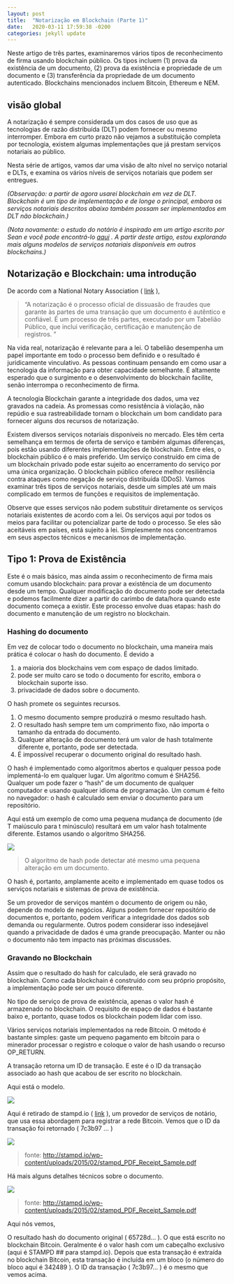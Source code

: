 ```yaml
---
layout: post
title:  "Notarização em Blockchain (Parte 1)"
date:   2020-03-11 17:59:38 -0200
categories: jekyll update
---
```


Neste artigo de três partes, examinaremos vários tipos de reconhecimento de firma usando blockchain público. Os tipos incluem (1) prova da existência de um documento, (2) prova da existência e propriedade de um documento e (3) transferência da propriedade de um documento autenticado. Blockchains mencionados incluem Bitcoin, Ethereum e NEM.


## visão global

A notarização é sempre considerada um dos casos de uso que as tecnologias de razão distribuída (DLT) podem fornecer ou mesmo interromper. Embora em curto prazo não vejamos a substituição completa por tecnologia, existem algumas implementações que já prestam serviços notariais ao público.

Nesta série de artigos, vamos dar uma visão de alto nível no serviço notarial e DLTs, e examina os vários níveis de serviços notariais que podem ser entregues.

*(Observação: a partir de agora usarei blockchain em vez de DLT. Blockchain é um tipo de implementação e de longe o principal, embora os serviços notariais descritos abaixo também possam ser implementados em DLT não blockchain.)*

*(Nota novamente: o estudo do notário é inspirado em um artigo escrito por Sean e você pode encontrá-lo [aqui](https://decentralize.today/does-notarization-on-the-blockchain-actually-work-d8006443c0b9) . A partir deste artigo, estou explorando mais alguns modelos de serviços notariais disponíveis em outros blockchains.)*


## Notarização e Blockchain: uma introdução

De acordo com a National Notary Association ( [link](https://www.nationalnotary.org/knowledge-center/about-notaries/what-is-notarization) ),

>“A notarização é o processo oficial de dissuasão de fraudes que garante às partes de uma transação que um documento é autêntico e confiável. É um processo de três partes, executado por um Tabelião Público, que inclui verificação, certificação e manutenção de registros. ”

Na vida real, notarização é relevante para a lei. O tabelião desempenha um papel importante em todo o processo bem definido e o resultado é juridicamente vinculativo.
As pessoas continuam pensando em como usar a tecnologia da informação para obter capacidade semelhante. É altamente esperado que o surgimento e o desenvolvimento do blockchain facilite, senão interrompa o reconhecimento de firma.

A tecnologia Blockchain garante a integridade dos dados, uma vez gravados na cadeia. As promessas como resistência à violação, não repúdio e sua rastreabilidade tornam o blockchain um bom candidato para fornecer alguns dos recursos de notarização.

Existem diversos serviços notariais disponíveis no mercado. Eles têm certa semelhança em termos de oferta de serviço e também algumas diferenças, pois estão usando diferentes implementações de blockchain. Entre eles, o blockchain público é o mais preferido. Um serviço construído em cima de um blockchain privado pode estar sujeito ao encerramento do serviço por uma única organização. O blockchain público oferece melhor resiliência contra ataques como negação de serviço distribuída (DDoS).
Vamos examinar três tipos de serviços notariais, desde um simples até um mais complicado em termos de funções e requisitos de implementação.

Observe que esses serviços não podem substituir diretamente os serviços notariais existentes de acordo com a lei. Os serviços aqui por todos os meios para facilitar ou potencializar parte de todo o processo. Se eles são aceitáveis ​​em países, está sujeito à lei. Simplesmente nos concentramos em seus aspectos técnicos e mecanismos de implementação.


## Tipo 1: Prova de Existência

Este é o mais básico, mas ainda assim o reconhecimento de firma mais comum usando blockchain: para provar a existência de um documento desde um tempo. Qualquer modificação do documento pode ser detectada e podemos facilmente dizer a partir do carimbo de data/hora quando este documento começa a existir.
Este processo envolve duas etapas: hash do documento e manutenção de um registro no blockchain.

### Hashing do documento

Em vez de colocar todo o documento no blockchain, uma maneira mais prática é colocar o hash do documento. É devido a

1. a maioria dos blockchains vem com espaço de dados limitado.
2. pode ser muito caro se todo o documento for escrito, embora o blockchain suporte isso.
3. privacidade de dados sobre o documento.

O hash promete os seguintes recursos.

1. O mesmo documento sempre produzirá o mesmo resultado hash.
2. O resultado hash sempre tem um comprimento fixo, não importa o tamanho da entrada do documento.
3. Qualquer alteração de documento terá um valor de hash totalmente diferente e, portanto, pode ser detectada.
4. É impossível recuperar o documento original do resultado hash.

O hash é implementado como algoritmos abertos e qualquer pessoa pode implementá-lo em qualquer lugar. Um algoritmo comum é SHA256. Qualquer um pode fazer o “hash” de um documento de qualquer computador e usando qualquer idioma de programação. Um comum é feito no navegador: o hash é calculado sem enviar o documento para um repositório.

Aqui está um exemplo de como uma pequena mudança de documento (de T maiúsculo para t minúsculo) resultará em um valor hash totalmente diferente. Estamos usando o algoritmo SHA256.

![](https://miro.medium.com/max/700/0*ayTVeod11qBZgDcZ)

>O algoritmo de hash pode detectar até mesmo uma pequena alteração em um documento.

O hash é, portanto, amplamente aceito e implementado em quase todos os serviços notariais e sistemas de prova de existência.

Se um provedor de serviços mantém o documento de origem ou não, depende do modelo de negócios. Alguns podem fornecer repositório de documentos e, portanto, podem verificar a integridade dos dados sob demanda ou regularmente. Outros podem considerar isso indesejável quando a privacidade de dados é uma grande preocupação. Manter ou não o documento não tem impacto nas próximas discussões.


### Gravando no Blockchain

Assim que o resultado do hash for calculado, ele será gravado no blockchain. Como cada blockchain é construído com seu próprio propósito, a implementação pode ser um pouco diferente.

No tipo de serviço de prova de existência, apenas o valor hash é armazenado no blockchain. O requisito de espaço de dados é bastante baixo e, portanto, quase todos os blockchain podem lidar com isso.

Vários serviços notariais implementados na rede Bitcoin. O método é bastante simples: gaste um pequeno pagamento em bitcoin para o minerador processar o registro e coloque o valor de hash usando o recurso OP_RETURN.


A transação retorna um ID de transação. E este é o ID da transação associado ao hash que acabou de ser escrito no blockchain.

Aqui está o modelo.

![](https://miro.medium.com/max/700/0*RdAJI6rx7yd_CmL2)

Aqui é retirado de stampd.io ( [link](https://stampd.io/) ), um provedor de serviços de notário, que usa essa abordagem para registrar a rede Bitcoin. Vemos que o ID da transação foi retornado ( 7c3b97 ... )

![](https://miro.medium.com/max/700/0*_eWT6HBvOpaSRNOI)

>fonte: http://stampd.io/wp-content/uploads/2015/02/stampd_PDF_Receipt_Sample.pdf

Há mais alguns detalhes técnicos sobre o documento.

![](https://miro.medium.com/max/700/0*C7hJQ2atwoJnKPbU)

>fonte: http://stampd.io/wp-content/uploads/2015/02/stampd_PDF_Receipt_Sample.pdf

Aqui nós vemos,

O resultado hash do documento original ( 65728d… ).
O que está escrito no blockchain Bitcoin. Geralmente é o valor hash com um cabeçalho exclusivo (aqui é STAMPD ## para stampd.io).
Depois que esta transação é extraída no blockchain Bitcoin, esta transação é incluída em um bloco (o número do bloco aqui é 342489 ).
O ID da transação ( 7c3b97… ) é o mesmo que vemos acima.









